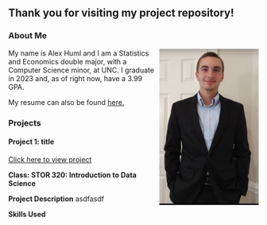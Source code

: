 ## Thank you for visiting my project repository!

### About Me

<img align="right" width="200" src="IMG_3768.jpg">

My name is Alex Huml and I am a Statistics and Economics double major, with a Computer Science minor, at UNC. I graduate in 2023 and, as of right now, have a 3.99 GPA.  

My resume can also be found 
<a href="Alexander_Huml_Resume2.pdf" title="ACHumlResume">here.</a>

### Projects

#### Project 1: title
<a href="Final_Report_Template.html" title="STOR320 Final Project">Click here to view project</a>

**Class: STOR 320: Introduction to Data Science**

**Project Description** asdfasdf

**Skills Used** 
